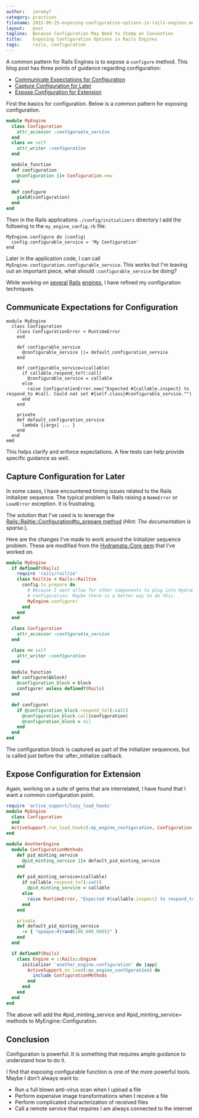 ```yaml
---
author:   jeremyf
category: practices
filename: 2015-09-25-exposing-configuration-options-in-rails-engines.md
layout:   post
tagline:  Because Configuration May Need to Stomp on Convention
title:    Exposing Configuration Options in Rails Engines
tags:     rails, configuration
---
```


A common pattern for Rails Engines is to expose a `configure` method.
This blog post has three points of guidance regarding configuration:

* [Communicate Expectations for Configuration](#communicate-expectations-for-configuration)
* [Capture Configuration for Later](#capture-configuration-for-later)
* [Expose Configuration for Extension](#expose-configuration-for-extension)

First the basics for configuration.
Below is a common pattern for exposing configuration.

```ruby
module MyEngine
  class Configuration
    attr_accessor :configurable_service
  end
  class << self
    attr_writer :configuration
  end

  module_function
  def configuration
    @configuration ||= Configuration.new
  end

  def configure
    yield(configuration)
  end
end
```

Then in the Rails applications `./config/initializers` directory I add the following to the `my_engine_config.rb` file:

```
MyEngine.configure do |config|
  config.configurable_service = 'My Configuration'
end
```

Later in the application code, I can call `MyEngine.configuration.configurable_service`.
This works but I'm leaving out an important piece, what should `:configurable_service` be doing?

While working on [several](http://github.com/ndlib/hydramata-core) [Rails](http://github.com/ndlib/hydramata-works) [engines](http://github.com/projecthydra-labs/orcid), I have refined my configuration techniques.

## Communicate Expectations for Configuration

```
module MyEngine
  class Configuration
    class ConfigurationError < RuntimeError
    end

    def configurable_service
      @configurable_service ||= default_configuration_service
    end

    def configurable_service=(callable)
      if callable.respond_to?(:call)
        @configurable_service = callable
      else
        raise ConfigurationError.new("Expected #{callable.inspect} to respond_to #call. Could not set #{self.class}#configurable_service."")
      end
    end

    private
    def default_configuration_service
      lambda {|args| ... }
    end
  end
emd
```

This helps clarify and enforce expectations.
A few tests can help provide specific guidance as well.

## Capture Configuration for Later

In some cases, I have encountered timing issues related to the Rails initializer sequence.
The typical problem is Rails raising a `NameError` or `LoadError` exception.
It is frustrating.

The solution that I've used is to leverage the [Rails::Railtie::Configuration#to_prepare method](http://api.rubyonrails.org/classes/Rails/Railtie/Configuration.html#method-i-to_prepare) (*Hint: The documentation is sparse.*).

Here are the changes I've made to work around the Initializer sequence problem. These are modified from the [Hydramata::Core gem](https://github.com/ndlib/hydramata-core) that I've worked on.

```ruby
module MyEngine
  if defined?(Rails)
    require 'rails/railtie'
    class Railtie < Rails::Railtie
      config.to_prepare do
        # Because I want allow for other components to plug into Hydramata's
        # configuration. Maybe there is a better way to do this.
        MyEngine.configure!
      end
    end
  end

  class Configuration
    attr_accessor :configurable_service
  end

  class << self
    attr_writer :configuration
  end

  module_function
  def configure(&block)
    @configuration_block = block
    configure! unless defined?(Rails)
  end

  def configure!
    if @configuration_block.respond_to?(:call)
      @configuration_block.call(configuration)
      @configuration_block = nil
    end
  end
end
```

The configuration block is captured as part of the initializer sequences, but is called just before the :after_initialize callback.

## Expose Configuration for Extension

Again, working on a suite of gems that are interrelated, I have found that I want a common configuration point.

```ruby
require 'active_support/lazy_load_hooks'
module MyEngine
  class Configuration
  end
  ActiveSupport.run_load_hooks(:my_engine_configuration, Configuration)
end

module AnotherEngine
  module ConfigurationMethods
    def pid_minting_service
      @pid_minting_service ||= default_pid_minting_service
    end

    def pid_minting_service=(callable)
      if callable.respond_to?(:call)
        @pid_minting_service = callable
      else
        raise RuntimeError, "Expected #{callable.inspect} to respond_to :call"
      end
    end

    private
    def default_pid_minting_service
      -> { "opaque:#{rand(100_000_000)}" }
    end
  end

  if defined?(Rails)
    class Engine < ::Rails::Engine
      initializer 'another_engine.configuration' do |app|
        ActiveSupport.on_load(:my_engine_configuration) do
          include ConfigurationMethods
        end
      end
    end
  end
end
```

The above will add the #pid_minting_service and #pid_minting_service= methods to MyEngine::Configuration.

## Conclusion

Configuration is powerful.
It is something that requires ample guidance to understand how to do it.

I find that exposing configurable function is one of the more powerful tools.
Maybe I don't always want to:

* Run a full blown anti-virus scan when I upload a file
* Perform expensive image transformations when I receive a file
* Perform complicated characterization of received files
* Call a remote service that requires I am always connected to the internet